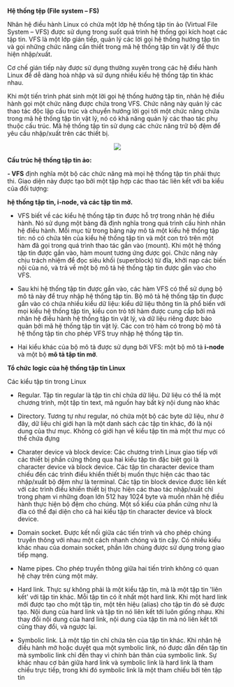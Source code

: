 

**Hệ thống tệp (File system – FS)**

Nhân hệ điều hành Linux có chứa một lớp hệ thống tập tin ảo (Virtual File System – VFS) được sử dụng trong suốt quá trình hệ thống gọi kích hoạt các tập tin. VFS là một lớp gián tiếp, quản lý các lời gọi hệ thống hướng tập tin và gọi những chức năng cần thiết trong mã hệ thống tập tin vật lý để thực hiện nhập/xuất.

Cơ chế gián tiếp này được sử dụng thường xuyên trong các hệ điều hành Linux để dễ dàng hoà nhập và sử dụng nhiều kiểu hệ thống tập tin khác nhau.

Khi một tiến trình phát sinh một lời gọi hệ thống hướng tập tin, nhân hệ điều hành gọi một chức năng được chứa trong VFS. Chức năng này quản lý các thao tác độc lập cấu trúc và chuyển hướng lời gọi tới một chức năng chứa trong mã hệ thống tập tin vật lý, nó có khả năng quản lý các thao tác phụ thuộc cấu trúc. Mã hệ thống tập tin sử dụng các chức năng trữ bộ đệm để yêu cầu nhập/xuất trên các thiết bị.

<div style="text-align:center"> <img src=https://raw.githubusercontent.com/lacoski/khoa-luan/master/Filesystem/PIC/phancap.png></div>


**Cấu trúc hệ thống tập tin ảo:**

**- VFS** định nghĩa một bộ các chức năng mà mọi hệ thống tập tin phải thực thi. Giao diện này được tạo bởi một tập hợp các thao tác liên kết với ba kiểu của đối tượng:

**hệ thống tập tin, i-node, và các tập tin mở.**

- VFS biết về các kiểu hệ thống tập tin được hỗ trợ trong nhân hệ điều hành. Nó sử dụng một bảng đã định nghĩa trong quá trình cấu hình nhân hệ điều hành. Mỗi mục từ trong bảng này mô tả một kiểu hệ thống tập tin: nó có chứa tên của kiểu hệ thống tập tin và một con trỏ trên một hàm đã gọi trong quá trình thao tác gắn vào (mount). Khi một hệ thống tập tin được gắn vào, hàm mount tương ứng được gọi. Chức năng này chịu trách nhiệm để đọc siêu khối (superblock) từ đĩa, khởi nạp các biến nội của nó, và trả về một bộ mô tả hệ thống tập tin được gắn vào cho VFS.

- Sau khi hệ thống tập tin được gắn vào, các hàm VFS có thể sử dụng bộ mô tả này để truy nhập hệ thống tập tin. Bộ mô tả hệ thống tập tin được gắn vào có chứa nhiều kiểu dữ liệu: kiểu dữ liệu thông tin là phổ biến với mọi kiểu hệ thống tập tin, kiểu con trỏ tới hàm được cung cấp bởi mã nhân hệ điều hành hệ thống tập tin vật lý, và dữ liệu riêng được bảo quản bởi mã hệ thống tập tin vật lý. Các con trỏ hàm có trong bộ mô tả hệ thống tập tin cho phép VFS truy nhập hệ thống tập tin.

- Hai kiểu khác của bộ mô tả được sử dụng bởi VFS: một bộ mô tả **i-node** và một bộ **mô tả tập tin mở**.

**Tổ chức logic của hệ thống tập tin Linux**

Các kiểu tập tin trong Linux

- Regular. Tập tin regular là tập tin chỉ chứa dữ liệu. Dữ liệu có thể là một chương trình, một tập tin text, mã nguồn hay bất kỳ nội dung nào khác

- Directory. Tương tự như regular, nó chứa một bộ các byte dữ liệu, như ở đây, dữ liệu chỉ giới hạn là một danh sách các tập tin khác, đó là nội dung của thư mục. Không có giới hạn về kiểu tập tin mà một thư mục có thể chứa đựng

- Charater device và block device: Các chương trình Linux giao tiếp với các thiết bị phần cứng thông qua hai kiểu tập tin đặc biệt gọi là character device và block device. Các tập tin character device tham chiếu đến các trình điều khiển thiết bị muốn thực hiện các thao tác nhập/xuất bộ đệm như là terminal. Các tập tin block device được liên kết với các trình điều khiển thiết bị thực hiện các thao tác nhập/xuất chỉ trong phạm vi những đoạn lớn 512 hay 1024 byte và muốn nhân hệ điều hành thực hiện bộ đệm cho chúng. Một số kiểu của phần cứng như là đĩa có thể đại diện cho cả hai kiểu tập tin character device và block device.

- Domain socket. Được kết nối giữa các tiến trình và cho phép chúng truyền thông với nhau một cách nhanh chóng và tin cậy. Có nhiều kiểu khác nhau của domain socket, phần lớn chúng được sử dụng trong giao tiếp mạng.

- Name pipes. Cho phép truyền thông giữa hai tiến trình không có quan hệ chạy trên cùng một máy.

- Hard link. Thực sự không phải là một kiểu tập tin, mà là một tập tin &#39;liên kết&#39; với tập tin khác. Mỗi tập tin có ít nhất một hard link. Khi một hard link mới được tạo cho một tập tin, một tên hiệu (alias) cho tập tin đó sẽ được tạo. Nội dung của hard link và tập tin nó liên kết tới luôn giống nhau. Khi thay đổi nội dung của hard link, nội dung của tập tin mà nó liên kết tới cũng thay đổi, và ngược lại.

- Symbolic link. Là một tập tin chỉ chứa tên của tập tin khác. Khi nhân hệ điều hành mở hoặc duyệt qua một symbolic link, nó được dẫn đến tập tin mà symbolic link chỉ đến thay vì chính bản thân của symbolic link. Sự khác nhau cơ bản giữa hard link và symbolic link là hard link là tham chiếu trực tiếp, trong khi đó symbolic link là một tham chiếu bởi tên tập tin

